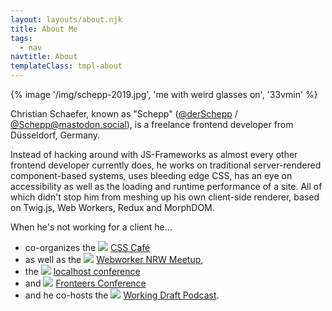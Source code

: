 ```yaml
---
layout: layouts/about.njk
title: About Me
tags:
  - nav
navtitle: About
templateClass: tmpl-about
---
```


{% image '/img/schepp-2019.jpg', 'me with weird glasses on', '33vmin' %}

Christian Schaefer, known as "Schepp" ([@derSchepp](https://twitter.com/derSchepp) / [@Schepp@mastodon.social](https://mastodon.social/@Schepp)), is a freelance frontend developer from Düsseldorf, Germany. 

Instead of hacking around with JS-Frameworks as almost every other frontend developer currently does, he works on traditional server-rendered component-based systems, uses bleeding edge CSS, has an eye on accessibility as well as the loading and runtime performance of a site. All of which didn't stop him from meshing up his own client-side renderer, based on Twig.js, Web Workers, Redux and MorphDOM. 

When he's not working for a client he… 

* co-organizes the ![](https://css.cafe/images/meta/favicon.svg) [CSS Café](https://www.meetup.com/CSS-Cafe/) 
* as well as the ![](https://meetup.com/favicon.ico) [Webworker NRW Meetup](https://www.meetup.com/Webworker-NRW/), 
* the ![](https://localhost.engineering/favicon.ico) [localhost conference](https://localhost.engineering/) 
* and ![](https://fronteersconf.org/favicon.ico) [Fronteers Conference](https://fronteersconf.org/) 
* and he co-hosts the ![](https://workingdraft.de/favicon.ico) [Working Draft Podcast](https://workingdraft.de/).
